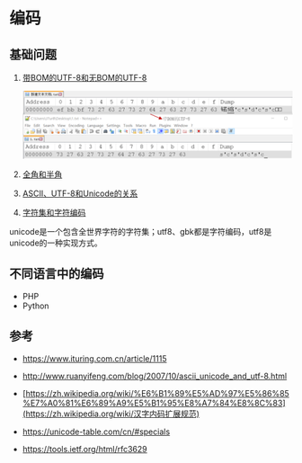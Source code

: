 # 编码

## 基础问题

1. [带BOM的UTF-8和无BOM的UTF-8](https://www.zhihu.com/question/20167122)

   ![](../images/19-10-8_编码_bom_1.png)

2. [全角和半角](https://www.zhihu.com/question/19605819)

3. [ASCII、UTF-8和Unicode的关系](http://www.ruanyifeng.com/blog/2007/10/ascii_unicode_and_utf-8.html)

4. [字符集和字符编码](http://cenalulu.github.io/linux/character-encoding/#toc5)

unicode是一个包含全世界字符的字符集；utf8、gbk都是字符编码，utf8是unicode的一种实现方式。

## 不同语言中的编码

- PHP
- Python

## 参考

- https://www.ituring.com.cn/article/1115
- http://www.ruanyifeng.com/blog/2007/10/ascii_unicode_and_utf-8.html

- [https://zh.wikipedia.org/wiki/%E6%B1%89%E5%AD%97%E5%86%85%E7%A0%81%E6%89%A9%E5%B1%95%E8%A7%84%E8%8C%83](https://zh.wikipedia.org/wiki/汉字内码扩展规范)

- https://unicode-table.com/cn/#specials

- https://tools.ietf.org/html/rfc3629